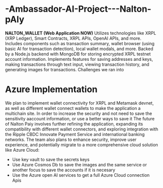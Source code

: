 # -Ambassador-AI-Project---Nalton-pAIy

**NALTON_WALLET (Web Application NOW)**
Utilizes technologies like XRPL (XRP Ledger), Smart Contracts, XRPL APIs, OpenAI APIs, and more.
Includes components such as transaction summary, wallet browser (using basic AI for transaction detection), local wallet modals, and more.
Backed by a Node.js backend with MongoDB for storing encrypted XRPL testnet account information.
Implements features for saving addresses and keys, making transactions through text input, viewing transaction history, and generating images for transactions. Challenges we ran into

# **Azure Implementation**
We plan to implement wallet connectivity for XRPL and Metamask devnet, as well as different wallet connect wallets to make the application a multichain site. In order to increase the security and not need to save the sensitivity aaccount information, or use a better ways to save it The future of Nalton Paiy involves further refining the application, expanding its compatibility with different wallet connectors, and exploring integration with the Ripple CBDC Innovate Payment Service and international banking networks. The team also plans to enhance security, improve user experience, and potentially migrate to a more comprehensive cloud solution like Azure Cloud:

- Use key vault to save the secrets keys
- Use Azure Cosmos Db to save the images and the same service or another focus to save the accounts if it is necesary
- Use the Azure open AI services to get a full Azure Cloud connection Apis
